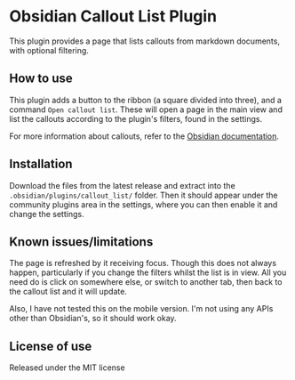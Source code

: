 # Obsidian Callout List Plugin

This plugin provides a page that lists callouts from markdown documents, with optional filtering.

## How to use

This plugin adds a button to the ribbon (a square divided into three), and a command `Open callout list`. These will open a page in the main view and list the callouts according to the plugin's filters, found in the settings.

For more information about callouts, refer to the [Obsidian documentation](https://help.obsidian.md/Editing+and+formatting/Callouts).

## Installation

Download the files from the latest release and extract into the `.obsidian/plugins/callout_list/` folder. Then it should appear under the community plugins area in the settings, where you can then enable it and change the settings.

## Known issues/limitations

The page is refreshed by it receiving focus. Though this does not always happen, particularly if you change the filters whilst the list is in view. All you need do is click on somewhere else, or switch to another tab, then back to the callout list and it will update.

Also, I have not tested this on the mobile version. I'm not using any APIs other than Obsidian's, so it should work okay.

## License of use

Released under the MIT license
